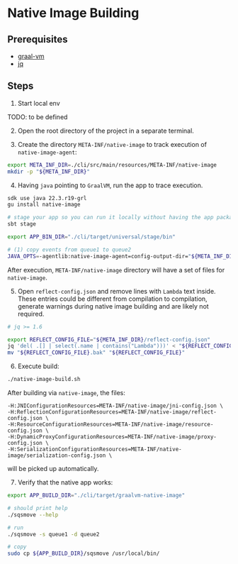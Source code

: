 # Native Image Building

## Prerequisites

- [graal-vm](https://sdkman.io/jdks)
- [jq](https://stedolan.github.io/jq/)

## Steps

1. Start local env

TODO: to be defined

2. Open the root directory of the project in a separate terminal.

3. Create the directory `META-INF/native-image` to track execution of `native-image-agent`:

```bash
export META_INF_DIR=./cli/src/main/resources/META-INF/native-image
mkdir -p "${META_INF_DIR}"
```

4. Having `java` pointing to `GraalVM`, run the app to trace execution.

```bash
sdk use java 22.3.r19-grl
gu install native-image

# stage your app so you can run it locally without having the app packaged
sbt stage

export APP_BIN_DIR="./cli/target/universal/stage/bin"

# (1) copy events from queue1 to queue2
JAVA_OPTS=-agentlib:native-image-agent=config-output-dir="${META_INF_DIR}" "${APP_BIN_DIR}/sqsmove" -- -s queue1 -d queue2
```

After execution, `META-INF/native-image` directory will have a set of files for `native-image`.

5. Open `reflect-config.json` and remove lines with `Lambda` text inside.
   These entries could be different from compilation to compilation, generate warnings during native image building and are likely not required.

```bash
# jq >= 1.6

export REFLECT_CONFIG_FILE="${META_INF_DIR}/reflect-config.json"
jq 'del( .[] | select(.name | contains("Lambda")))' < "${REFLECT_CONFIG_FILE}" > "${REFLECT_CONFIG_FILE}.bak"
mv "${REFLECT_CONFIG_FILE}.bak" "${REFLECT_CONFIG_FILE}"
```

6. Execute build:

```bash
./native-image-build.sh
```

After building via `native-image`, the files:

```
-H:JNIConfigurationResources=META-INF/native-image/jni-config.json \
-H:ReflectionConfigurationResources=META-INF/native-image/reflect-config.json \
-H:ResourceConfigurationResources=META-INF/native-image/resource-config.json \
-H:DynamicProxyConfigurationResources=META-INF/native-image/proxy-config.json \
-H:SerializationConfigurationResources=META-INF/native-image/serialization-config.json \
```

will be picked up automatically.

7. Verify that the native app works:

```bash
export APP_BUILD_DIR="./cli/target/graalvm-native-image"

# should print help
./sqsmove --help

# run
./sqsmove -s queue1 -d queue2

# copy
sudo cp ${APP_BUILD_DIR}/sqsmove /usr/local/bin/
```
